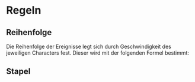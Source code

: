 # Regeln
## Reihenfolge
Die Reihenfolge der Ereignisse legt sich durch Geschwindigkeit des jeweiligen Characters fest. Dieser wird mit der folgenden Formel bestimmt: 
## Stapel